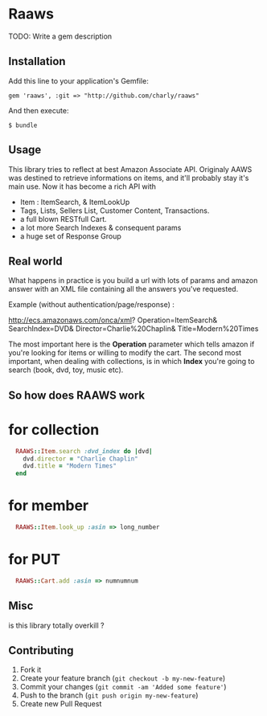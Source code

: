 
# Raaws

TODO: Write a gem description

## Installation

Add this line to your application's Gemfile:

    gem 'raaws', :git => "http://github.com/charly/raaws"

And then execute:

    $ bundle

## Usage

This library tries to reflect at best Amazon Associate API. 
Originaly AAWS was destined to retrieve informations on items, 
and it'll probably stay it's main use.
Now it has become a rich API with
 
  * Item : ItemSearch, & ItemLookUp 
  * Tags, Lists, Sellers List, Customer Content, Transactions.
  * a full blown RESTfull Cart.
  * a lot more Search Indexes & consequent params
  * a huge set of Response Group
  

## Real world

What happens in practice is you build a url with lots of params and amazon answer
with an XML file containing all the answers you've requested.

Example (without authentication/page/response) :

http://ecs.amazonaws.com/onca/xml?
Operation=ItemSearch&
SearchIndex=DVD&
Director=Charlie%20Chaplin&
Title=Modern%20Times

The most important here is the **Operation** parameter which tells amazon 
if you're looking for items or willing to modify the cart.
The second most important, when dealing with collections, is in which 
**Index** you're going to search (book, dvd, toy, music etc).


## So how does RAAWS work

# for collection
``` ruby
  RAAWS::Item.search :dvd_index do |dvd|  
    dvd.director = "Charlie Chaplin"  
    dvd.title = "Modern Times"  
  end
```

# for member
``` ruby
  RAAWS::Item.look_up :asin => long_number
```
 
# for PUT
``` ruby
  RAAWS::Cart.add :asin => numnumnum
```

## Misc

is this library totally overkill ?

## Contributing

1. Fork it
2. Create your feature branch (`git checkout -b my-new-feature`)
3. Commit your changes (`git commit -am 'Added some feature'`)
4. Push to the branch (`git push origin my-new-feature`)
5. Create new Pull Request
